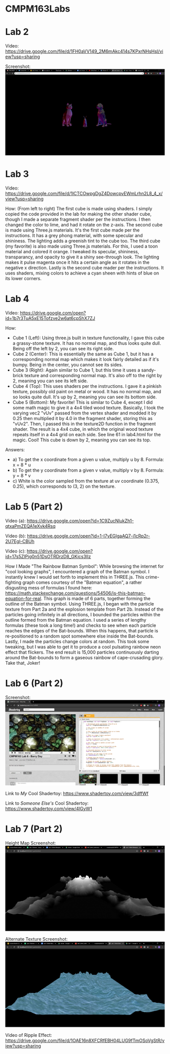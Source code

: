 # CMPM163Labs
 
 
# Lab 2

Video: https://drive.google.com/file/d/1FH0aVV149_2M6mAkc414s7KPxrNHsHsl/view?usp=sharing

Screenshot: ![](lab2/Lab2-Part2-Screenshot.PNG)


# Lab 3

Video: https://drive.google.com/file/d/1lCTCOwpgDgZ4DowcpvEWmLrhn2L8_4_x/view?usp=sharing

How: (From left to right) The first cube is made using shaders. I simply copied the code provided in the lab for making the other shader cube, though I made a separate fragment shader per the instructions. I then changed the color to lime, and had it rotate on the z-axis. The second cube is made using Three.js materials. It's the first cube made per the instructions. It has a grey phong material, with some specular and shininess. The lighting adds a greenish tint to the cube too. The third cube (my favorite) is also made using Three.js materials. For this, I used a toon material and colored it orange. I tweaked its specular, shininess, transparancy, and opacity to give it a shiny see-through look. The lighting makes it pulse magenta once it hits a certain angle as it rotates in the negative x direction. Lastly is the second cube mader per the instructions. It uses shaders, mixing colors to achieve a cyan sheen with hints of blue on its lower corners.


# Lab 4

Video: https://drive.google.com/open?id=1b7r3TuA5xE15Tofzve2w6at6cpShX7ZJ

How: 
- Cube 1 (Left): Using three.js built in texture functionality, I gave this cube a grassy-stone texture. It has no normal map, and thus looks quite dull. Being off the left by 2, you can see its right side.
- Cube 2 (Center): This is essentially the same as Cube 1, but it has a corresponding normal map which makes it look fairly detailed as if it's bumpy. Being in the center, you cannot see its sides.
- Cube 3 (Right): Again similar to Cube 1, but this time it uses a sandy-brick texture and corresponding normal map. It's also off to the right by 2, meaning you can see its left side.
- Cube 4 (Top): This uses shaders per the instructions. I gave it a pinkish texture, possibly old paint on metal or wood. It has no normal map, and so looks quite dull. It's up by 2, meaning you can see its bottom side.
- Cube 5 (Bottom): My favorite! This is similar to Cube 4, except I did some math magic to give it a 4x4 tiled wood texture. Basically, I took the varying vec2 "vUv" passed from the vertex shader and modded it by 0.25 then multiplied it by 4.0 in the fragment shader, storing this as "vUv2". Then, I passed this in the texture2D function in the fragment shader. The result is a 4x4 cube, in which the original wood texture repeats itself in a 4x4 grid on each side. See line 61 in lab4.html for the magic. Cool! This cube is down by 2, meaning you can see its top.

Answers:
- a) To get the x coordinate from a given u value, multiply u by 8. Formula: x = 8 * u
- b) To get the y coordinate from a given v value, multiply v by 8. Formula: y = 8 * v
- c) White is the color sampled from the texture at uv coordinate (0.375, 0.25), which corresponds to (3, 2) on the texture.


# Lab 5 (Part 2)

Video (a): https://drive.google.com/open?id=1C9ZucNlukZh1-qtxaPmZEQA1eXvk4Rsq
 
Video (b): https://drive.google.com/open?id=1-I7vEGlgaAQ7-i1cRp2r-2U7Egl-CBUh
 
Video (c): https://drive.google.com/open?id=17s5ZIPjg0n51DsOTRDrzD8_GKics3lIz
 
How I Made "The Rainbow Batman Symbol":
While browsing the internet for "cool looking graphs", I encountered a graph of the Batman symbol. I instantly knew I would set forth to implement this in THREE.js. This crime-fighting graph comes courtesy of the "Batman equation", a rather disgusting mess of formulas I found here: https://math.stackexchange.com/questions/54506/is-this-batman-equation-for-real. This graph is made of 6 parts, together forming the outline of the Batman symbol. Using THREE.js, I began with the particle texture from Part 2a and the explosion template from Part 2b. Instead of the particles going infinitely in all directions, I bounded the particles within the outline formed from the Batman equation. I used a series of lengthy formulas (these took a long time!) and checks to see when each particle reaches the edges of the Bat-bounds. When this happens, that particle is re-positioned to a random spot somewhere else inside the Bat-bounds. Lastly, I made the particles change colors at random. This took some tweaking, but I was able to get it to produce a cool pulsating rainbow neon effect that flickers. The end result is 15,000 particles continuously darting around the Bat-bounds to form a gaseous rainbow of cape-crusading glory. Take that, Joker!


# Lab 6 (Part 2)

Screenshot: ![](lab6/TextureCorrectAspectRatio.png)

Link to *My* Cool Shadertoy: https://www.shadertoy.com/view/3dffWf

Link to *Someone Else's* Cool Shadertoy: https://www.shadertoy.com/view/4lGyW1


# Lab 7 (Part 2)

Height Map Screenshot: ![](lab7/screenshots/Volcano.png)

Alternate Texture Screenshot: ![](lab7/screenshots/VolcanoWater.png)

Video of Ripple Effect: https://drive.google.com/file/d/1OAE16n8XFCRfEBH04LUG9fTmOSoVgStR/view?usp=sharing
